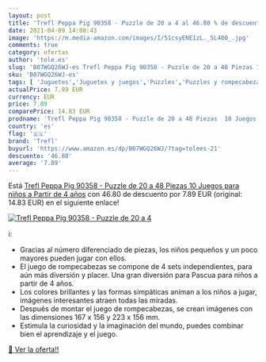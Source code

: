 ```yaml
---
layout: post
title: 'Trefl Peppa Pig 90358 - Puzzle de 20 a 4 al 46.80 % de descuento'
date: 2021-04-09 14:08:43
image: 'https://m.media-amazon.com/images/I/51csyENE1zL._SL400_.jpg'
comments: true
category: ofertas
author: 'tole.es'
slug: 'B07WGQ26WJ-es Trefl Peppa Pig 90358 - Puzzle de 20 a 48 Piezas 10 Juegos...'
sku: 'B07WGQ26WJ-es'
tags: [ 'Juguetes','Juguetes y juegos','Puzzles','Puzzles y rompecabezas','peppa','pig','puzzle','trefl', ]
actualPrice: 7.89 EUR
currency: EUR
price: 7.89
comparePrice: 14.83 EUR
prodname: 'Trefl Peppa Pig 90358 - Puzzle de 20 a 48 Piezas  10 Juegos  para niños a Partir de 4 años'
country: 'es'
flag: '🇪🇸'
brand: 'Trefl'
buyurl: 'https://www.amazon.es/dp/B07WGQ26WJ/?tag=tolees-21'
descuento: '46.80'
average: '7.89'
---
```


Está [Trefl Peppa Pig 90358 - Puzzle de 20 a 48 Piezas  10 Juegos  para niños a Partir de 4 años](https://www.amazon.es/dp/B07WGQ26WJ/?tag=tolees-21) con 46.80 de descuento por 7.89 EUR (original: 14.83 EUR) en el siguiente enlace!

[![Trefl Peppa Pig 90358 - Puzzle de 20 a 4](https://m.media-amazon.com/images/I/51csyENE1zL._SL400_.jpg)](https://www.amazon.es/dp/B07WGQ26WJ/?tag=tolees-21)

ℹ️:

- Gracias al número diferenciado de piezas, los niños pequeños y un poco mayores pueden jugar con ellos.
- El juego de rompecabezas se compone de 4 sets independientes, para aún más diversión y placer. Una gran diversión para Pascua para niños a partir de 4 años.
- Los colores brillantes y las formas simpáticas animan a los niños a jugar, imágenes interesantes atraen todas las miradas.
- Después de montar el juego de rompecabezas, se crean imágenes con las dimensiones 167 x 156 y 223 x 156 mm.
- Estimula la curiosidad y la imaginación del mundo, puedes combinar bien el aprendizaje y el juego.

[🛒 Ver la oferta!!](https://www.amazon.es/dp/B07WGQ26WJ/?tag=tolees-21)
